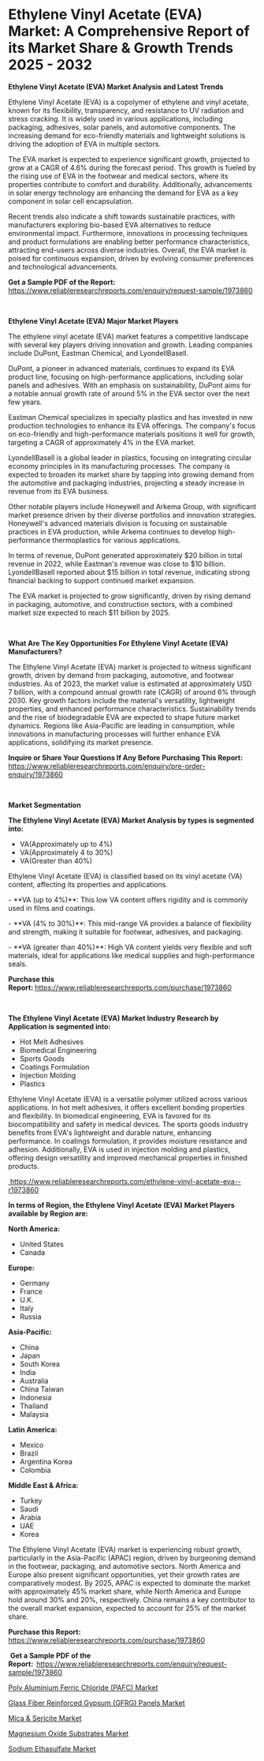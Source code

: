 <p><h1>Ethylene Vinyl Acetate (EVA) Market: A Comprehensive Report of its Market Share & Growth Trends 2025 - 2032</h1></p><p><strong>Ethylene Vinyl Acetate (EVA) Market Analysis and Latest Trends</strong></p>
<p><p>Ethylene Vinyl Acetate (EVA) is a copolymer of ethylene and vinyl acetate, known for its flexibility, transparency, and resistance to UV radiation and stress cracking. It is widely used in various applications, including packaging, adhesives, solar panels, and automotive components. The increasing demand for eco-friendly materials and lightweight solutions is driving the adoption of EVA in multiple sectors.</p><p>The EVA market is expected to experience significant growth, projected to grow at a CAGR of 4.6% during the forecast period. This growth is fueled by the rising use of EVA in the footwear and medical sectors, where its properties contribute to comfort and durability. Additionally, advancements in solar energy technology are enhancing the demand for EVA as a key component in solar cell encapsulation. </p><p>Recent trends also indicate a shift towards sustainable practices, with manufacturers exploring bio-based EVA alternatives to reduce environmental impact. Furthermore, innovations in processing techniques and product formulations are enabling better performance characteristics, attracting end-users across diverse industries. Overall, the EVA market is poised for continuous expansion, driven by evolving consumer preferences and technological advancements.</p></p>
<p><strong>Get a Sample PDF of the Report:&nbsp;</strong> <a href="https://www.reliableresearchreports.com/enquiry/request-sample/1973860?utm_campaign=116&utm_medium=2&utm_source=Github&utm_content=ia&utm_term=04022025&utm_id=ethylene-vinyl-acetate-eva">https://www.reliableresearchreports.com/enquiry/request-sample/1973860</a></p>
<p>&nbsp;</p>
<p><strong>Ethylene Vinyl Acetate (EVA) Major Market Players</strong></p>
<p><p>The ethylene vinyl acetate (EVA) market features a competitive landscape with several key players driving innovation and growth. Leading companies include DuPont, Eastman Chemical, and LyondellBasell.</p><p>DuPont, a pioneer in advanced materials, continues to expand its EVA product line, focusing on high-performance applications, including solar panels and adhesives. With an emphasis on sustainability, DuPont aims for a notable annual growth rate of around 5% in the EVA sector over the next few years.</p><p>Eastman Chemical specializes in specialty plastics and has invested in new production technologies to enhance its EVA offerings. The company's focus on eco-friendly and high-performance materials positions it well for growth, targeting a CAGR of approximately 4% in the EVA market.</p><p>LyondellBasell is a global leader in plastics, focusing on integrating circular economy principles in its manufacturing processes. The company is expected to broaden its market share by tapping into growing demand from the automotive and packaging industries, projecting a steady increase in revenue from its EVA business.</p><p>Other notable players include Honeywell and Arkema Group, with significant market presence driven by their diverse portfolios and innovation strategies. Honeywell's advanced materials division is focusing on sustainable practices in EVA production, while Arkema continues to develop high-performance thermoplastics for various applications.</p><p>In terms of revenue, DuPont generated approximately $20 billion in total revenue in 2022, while Eastman's revenue was close to $10 billion. LyondellBasell reported about $15 billion in total revenue, indicating strong financial backing to support continued market expansion.</p><p>The EVA market is projected to grow significantly, driven by rising demand in packaging, automotive, and construction sectors, with a combined market size expected to reach $11 billion by 2025.</p></p>
<p>&nbsp;</p>
<p><strong>What Are The Key Opportunities For Ethylene Vinyl Acetate (EVA) Manufacturers?</strong></p>
<p><p>The Ethylene Vinyl Acetate (EVA) market is projected to witness significant growth, driven by demand from packaging, automotive, and footwear industries. As of 2023, the market value is estimated at approximately USD 7 billion, with a compound annual growth rate (CAGR) of around 6% through 2030. Key growth factors include the material's versatility, lightweight properties, and enhanced performance characteristics. Sustainability trends and the rise of biodegradable EVA are expected to shape future market dynamics. Regions like Asia-Pacific are leading in consumption, while innovations in manufacturing processes will further enhance EVA applications, solidifying its market presence.</p></p>
<p><strong>Inquire or Share Your Questions If Any Before Purchasing This Report:</strong> <a href="https://www.reliableresearchreports.com/enquiry/pre-order-enquiry/1973860?utm_campaign=116&utm_medium=2&utm_source=Github&utm_content=ia&utm_term=04022025&utm_id=ethylene-vinyl-acetate-eva">https://www.reliableresearchreports.com/enquiry/pre-order-enquiry/1973860</a></p>
<p>&nbsp;</p>
<p><strong>Market Segmentation</strong></p>
<p><strong>The Ethylene Vinyl Acetate (EVA) Market Analysis by types is segmented into:</strong></p>
<p><ul><li>VA(Approximately up to 4%)</li><li>VA(Approximately 4 to 30%)</li><li>VA(Greater than 40%)</li></ul></p>
<p><p>Ethylene Vinyl Acetate (EVA) is classified based on its vinyl acetate (VA) content, affecting its properties and applications. </p><p>- **VA (up to 4%)**: This low VA content offers rigidity and is commonly used in films and coatings. </p><p>- **VA (4% to 30%)**: This mid-range VA provides a balance of flexibility and strength, making it suitable for footwear, adhesives, and packaging. </p><p>- **VA (greater than 40%)**: High VA content yields very flexible and soft materials, ideal for applications like medical supplies and high-performance seals.</p></p>
<p><strong>Purchase this Report:&nbsp;</strong><a href="https://www.reliableresearchreports.com/purchase/1973860?utm_campaign=116&utm_medium=2&utm_source=Github&utm_content=ia&utm_term=04022025&utm_id=ethylene-vinyl-acetate-eva">https://www.reliableresearchreports.com/purchase/1973860</a></p>
<p>&nbsp;</p>
<p><strong>The Ethylene Vinyl Acetate (EVA) Market Industry Research by Application is segmented into:</strong></p>
<p><ul><li>Hot Melt Adhesives</li><li>Biomedical Engineering</li><li>Sports Goods</li><li>Coatings Formulation</li><li>Injection Molding</li><li>Plastics</li></ul></p>
<p><p>Ethylene Vinyl Acetate (EVA) is a versatile polymer utilized across various applications. In hot melt adhesives, it offers excellent bonding properties and flexibility. In biomedical engineering, EVA is favored for its biocompatibility and safety in medical devices. The sports goods industry benefits from EVA's lightweight and durable nature, enhancing performance. In coatings formulation, it provides moisture resistance and adhesion. Additionally, EVA is used in injection molding and plastics, offering design versatility and improved mechanical properties in finished products.</p></p>
<p><a href="https://www.reliableresearchreports.com/ethylene-vinyl-acetate-eva--r1973860?utm_campaign=116&utm_medium=2&utm_source=Github&utm_content=ia&utm_term=04022025&utm_id=ethylene-vinyl-acetate-eva">&nbsp;https://www.reliableresearchreports.com/ethylene-vinyl-acetate-eva--r1973860</a></p>
<p><strong>In terms of Region, the Ethylene Vinyl Acetate (EVA) Market Players available by Region are:</strong></p>
<p>
    <p> <strong> North America: </strong>
        <ul>
            <li>United States</li>
            <li>Canada</li>
        </ul>
        </p> 
    <p> <strong> Europe: </strong>
        <ul>
            <li>Germany</li>
            <li>France</li>
            <li>U.K.</li>
            <li>Italy</li>
            <li>Russia</li>
        </ul>
        </p> 
    <p> <strong> Asia-Pacific: </strong>
        <ul>
            <li>China</li>
            <li>Japan</li>
            <li>South Korea</li>
            <li>India</li>
            <li>Australia</li>
            <li>China Taiwan</li>
            <li>Indonesia</li>
            <li>Thailand</li>
            <li>Malaysia</li>
        </ul>
        </p> 
    <p> <strong> Latin America: </strong>
        <ul>
            <li>Mexico</li>
            <li>Brazil</li>
            <li>Argentina Korea</li>
            <li>Colombia</li>
        </ul>
        </p> 
    <p> <strong> Middle East & Africa: </strong>
        <ul>
            <li>Turkey</li>
            <li>Saudi</li>
            <li>Arabia</li>
            <li>UAE</li>
            <li>Korea</li>
        </ul>
    </p>
    </p>
<p><p>The Ethylene Vinyl Acetate (EVA) market is experiencing robust growth, particularly in the Asia-Pacific (APAC) region, driven by burgeoning demand in the footwear, packaging, and automotive sectors. North America and Europe also present significant opportunities, yet their growth rates are comparatively modest. By 2025, APAC is expected to dominate the market with approximately 45% market share, while North America and Europe hold around 30% and 20%, respectively. China remains a key contributor to the overall market expansion, expected to account for 25% of the market share.</p></p>
<p><strong>Purchase this Report: </strong><a href="https://www.reliableresearchreports.com/purchase/1973860?utm_campaign=116&utm_medium=2&utm_source=Github&utm_content=ia&utm_term=04022025&utm_id=ethylene-vinyl-acetate-eva">https://www.reliableresearchreports.com/purchase/1973860</a></p>
<p>&nbsp;<strong>Get a Sample PDF of the Report:&nbsp;&nbsp;</strong><a href="https://www.reliableresearchreports.com/enquiry/request-sample/1973860?utm_campaign=116&utm_medium=2&utm_source=Github&utm_content=ia&utm_term=04022025&utm_id=ethylene-vinyl-acetate-eva">https://www.reliableresearchreports.com/enquiry/request-sample/1973860</a></p>
<p><strong></strong></p>
<p><p><a href="https://github.com/osbornrdaflalo/Market-Research-Report-List-1/blob/main/poly-aluminium-ferric-chloride-pafc-market.md?utm_campaign=116&utm_medium=2&utm_source=Github&utm_content=ia&utm_term=04022025&utm_id=ethylene-vinyl-acetate-eva">Poly Aluminium Ferric Chloride (PAFC) Market</a></p><p><a href="https://github.com/hammelximalschid/Market-Research-Report-List-1/blob/main/glass-fiber-reinforced-gypsum-gfrg-panels-market.md?utm_campaign=116&utm_medium=2&utm_source=Github&utm_content=ia&utm_term=04022025&utm_id=ethylene-vinyl-acetate-eva">Glass Fiber Reinforced Gypsum (GFRG) Panels Market</a></p><p><a href="https://github.com/lashaunm5st/Market-Research-Report-List-1/blob/main/mica-sericite-market.md?utm_campaign=116&utm_medium=2&utm_source=Github&utm_content=ia&utm_term=04022025&utm_id=ethylene-vinyl-acetate-eva">Mica & Sericite Market</a></p><p><a href="https://github.com/antonioc6hal/Market-Research-Report-List-1/blob/main/magnesium-oxide-substrates-market.md?utm_campaign=116&utm_medium=2&utm_source=Github&utm_content=ia&utm_term=04022025&utm_id=ethylene-vinyl-acetate-eva">Magnesium Oxide Substrates Market</a></p><p><a href="https://github.com/rodinayygacklezi/Market-Research-Report-List-1/blob/main/sodium-ethasulfate-market.md?utm_campaign=116&utm_medium=2&utm_source=Github&utm_content=ia&utm_term=04022025&utm_id=ethylene-vinyl-acetate-eva">Sodium Ethasulfate Market</a></p></p>